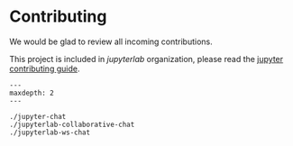 # Contributing

We would be glad to review all incoming contributions.

This project is included in *jupyterlab* organization, please read the
[jupyter contributing guide](https://docs.jupyter.org/en/latest/contributing/content-contributor.html).

```{toctree}
---
maxdepth: 2
---

./jupyter-chat
./jupyterlab-collaborative-chat
./jupyterlab-ws-chat
```
